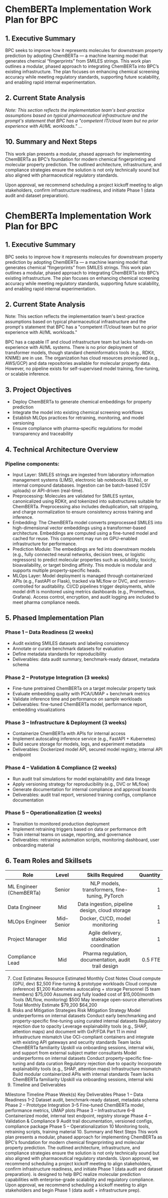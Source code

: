 # ChemBERTa Implementation Work Plan for BPC

## 1. Executive Summary
BPC seeks to improve how it represents molecules for downstream property prediction by adopting ChemBERTa — a machine learning model that generates chemical “fingerprints” from SMILES strings. This work plan outlines a modular, phased approach to integrating ChemBERTa into BPC’s existing infrastructure. The plan focuses on enhancing chemical screening accuracy while meeting regulatory standards, supporting future scalability, and enabling rapid internal experimentation.

## 2. Current State Analysis
*Note: This section reflects the implementation team's best-practice assumptions based on typical pharmaceutical infrastructure and the prompt's statement that BPC has a "competent IT/cloud team but no prior experience with AI/ML workloads."*
...

## 10. Summary and Next Steps
This work plan presents a modular, phased approach for implementing ChemBERTa as BPC’s foundation for modern chemical fingerprinting and molecular property prediction. The outlined architecture, infrastructure, and compliance strategies ensure the solution is not only technically sound but also aligned with pharmaceutical regulatory standards.

Upon approval, we recommend scheduling a project kickoff meeting to align stakeholders, confirm infrastructure readiness, and initiate Phase 1 (data audit and dataset preparation).

# ChemBERTa Implementation Work Plan for BPC # 

## 1. Executive Summary ##
BPC seeks to improve how it represents molecules for downstream property prediction by adopting ChemBERTa — a machine learning model that generates chemical “fingerprints” from SMILES strings. This work plan outlines a modular, phased approach to integrating ChemBERTa into BPC’s existing infrastructure. The plan focuses on enhancing chemical screening accuracy while meeting regulatory standards, supporting future scalability, and enabling rapid internal experimentation.

## 2. Current State Analysis ##
Note: This section reflects the implementation team's best-practice assumptions based on typical pharmaceutical infrastructure and the prompt's statement that BPC has a "competent IT/cloud team but no prior experience with AI/ML workloads."

BPC has a capable IT and cloud infrastructure team but lacks hands-on experience with AI/ML systems. There is no prior deployment of transformer models, though standard cheminformatics tools (e.g., RDKit, KNIME) are in use. The organization has cloud resources provisioned (e.g., AWS/GCP) and data repositories available for molecular property data. However, no pipeline exists for self-supervised model training, fine-tuning, or scalable inference.

## 3. Project Objectives ##
*  Deploy ChemBERTa to generate chemical embeddings for property prediction
*  Integrate the model into existing chemical screening workflows
*  Establish MLOps practices for retraining, monitoring, and model versioning
*  Ensure compliance with pharma-specific regulations for model transparency and traceability

## 4. Technical Architecture Overview ## 

### Pipeline components: ###

*  Input Layer: SMILES strings are ingested from laboratory information management systems (LIMS), electronic lab notebooks (ELNs), or internal compound databases. Ingestion can be batch-based (CSV uploads) or API-driven (real-time).
*  Preprocessing: Molecules are validated for SMILES syntax, canonicalized using RDKit, and tokenized into substructures suitable for ChemBERTa. Preprocessing also includes deduplication, salt stripping, and charge normalization to ensure consistency across training and inference.
*  Embedding: The ChemBERTa model converts preprocessed SMILES into high-dimensional vector embeddings using a transformer-based architecture. Embeddings are computed using a fine-tuned model and cached for reuse. This component may run on GPU-enabled infrastructure for performance.
*  Prediction Module: The embeddings are fed into downstream models (e.g., fully connected neural networks, decision trees, or logistic regressors) to predict molecular properties such as solubility, toxicity, bioavailability, or target binding affinity. This module is modular and supports multiple property-specific heads.
*  MLOps Layer: Model deployment is managed through containerized APIs (e.g., FastAPI or Flask), tracked via MLflow or DVC, and version-controlled for auditability. CI/CD pipelines trigger deployments, while model drift is monitored using metrics dashboards (e.g., Prometheus, Grafana). Access control, encryption, and audit logging are included to meet pharma compliance needs.

## 5. Phased Implementation Plan ##

### Phase 1 – Data Readiness (2 weeks) ###

*  Audit existing SMILES datasets and labeling consistency
*  Annotate or curate benchmark datasets for evaluation
*  Define metadata standards for reproducibility
*  Deliverables: data audit summary, benchmark-ready dataset, metadata schema

### Phase 2 – Prototype Integration (3 weeks) ###

*  Fine-tune pretrained ChemBERTa on a target molecular property task
*  Evaluate embedding quality with PCA/UMAP + benchmark metrics
*  Validate inference time and performance on sample workloads
*  Deliverables: fine-tuned ChemBERTa model, performance report, embedding visualizations

### Phase 3 – Infrastructure & Deployment (3 weeks) ###

*  Containerize ChemBERTa with APIs for internal access
*  Implement autoscaling inference service (e.g., FastAPI + Kubernetes)
*  Build secure storage for models, logs, and experiment metadata
*  Deliverables: Dockerized model API, secured model registry, internal API endpoint

### Phase 4 – Validation & Compliance (2 weeks) ###

*  Run audit trail simulations for model explainability and data lineage
*  Apply versioning strategy for reproducibility (e.g., DVC or MLflow)
*  Generate documentation for internal compliance and approval boards
*  Deliverables: audit trail report, versioned training configs, compliance documentation

### Phase 5 – Operationalization (2 weeks) 
*  Transition to monitored production deployment
*  Implement retraining triggers based on data or performance drift
*  Train internal teams on usage, reporting, and governance
*  Deliverables: retraining automation scripts, monitoring dashboard, user onboarding material

## 6. Team Roles and Skillsets ##

|Role                    |Level	     |Skills Required                                     |Quantity|
|------------------------|:---------:|:--------------------------------------------------:|-------:|
|ML Engineer (ChemBERTa) |Senior	 |NLP models, transformers, fine-tuning, PyTorch      |       1|
|Data Engineer           |Mid        |Data ingestion, pipeline design, cloud storage      |       1|
|MLOps Engineer          |Mid–Senior |Docker, CI/CD, model monitoring                     |       1|
|Project Manager         |Mid        |Agile delivery, stakeholder coordination            |       1|
|Compliance Lead         |Mid        |Pharma regulation, documentation, audit trail design| 0.5 FTE|

7. Cost Estimates
Resource	Estimated Monthly Cost	Notes
Cloud compute (GPU, dev)	$2,500	Fine-tuning & prototype workloads
Cloud compute (inference)	$1,200	Kubernetes autoscaling + storage
Personnel (5 team members)	$75,000	Assumes avg fully loaded cost of $15,000/month
Tools (MLflow, monitoring)	$500	May leverage open-source alternatives
Total Monthly Estimate	$79,200	$64,200
8. Risks and Mitigation Strategies
Risk	Mitigation Strategy
Model underperforms on internal datasets	Conduct early benchmarking and property-specific fine-tuning using curated internal datasets
Regulatory rejection due to opacity	Leverage explainability tools (e.g., SHAP, attention maps) and document with GxP/FDA Part 11 in mind
Infrastructure mismatch	Use OCI-compliant containers and integrate with existing API gateways and security standards
Team lacks ChemBERTa familiarity	Upskill via onboarding sessions, internal wiki, and support from external subject matter consultants
Model underperforms on internal datasets	Conduct property-specific fine-tuning and data curation
Regulatory rejection due to opacity	Incorporate explainability tools (e.g., SHAP, attention maps)
Infrastructure mismatch	Build modular containerized APIs with internal standards
Team lacks ChemBERTa familiarity	Upskill via onboarding sessions, internal wiki
9. Timeline and Deliverables

Milestone Timeline
Phase	Week(s)	Key Deliverables
Phase 1 – Data Readiness	1–2	Dataset audit, benchmark-ready dataset, metadata schema
Phase 2 – Prototype Integration	3–5	Fine-tuned ChemBERTa model, performance metrics, UMAP plots
Phase 3 – Infrastructure	6–8	Containerized model, internal test endpoint, registry storage
Phase 4 – Validation & Compliance	9	Audit trail documentation, versioned configs, compliance package
Phase 5 – Operationalization	10	Monitoring tools, retraining scripts, training material
10. Summary and Next Steps
This work plan presents a modular, phased approach for implementing ChemBERTa as BPC’s foundation for modern chemical fingerprinting and molecular property prediction. The outlined architecture, infrastructure, and compliance strategies ensure the solution is not only technically sound but also aligned with pharmaceutical regulatory standards.
Upon approval, we recommend scheduling a project kickoff meeting to align stakeholders, confirm infrastructure readiness, and initiate Phase 1 (data audit and dataset preparation). is designed to help BPC realize molecular prediction capabilities with enterprise-grade scalability and regulatory compliance. Upon approval, we recommend scheduling a kickoff meeting to align stakeholders and begin Phase 1 (data audit + infrastructure prep).
